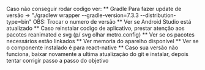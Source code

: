Caso não conseguir rodar codigo ver:
** Gradle
    Para fazer update de versão -> "./gradlew wrapper --gradle-version=7.3.3 --distribution-type=bin"
    OBS: Trocar o numero de versão
** Ver se Android Studio está atualizado
** Caso reinstalar codigo de aplicativo, prestar atenção aos pacotes reanimated e svg (p/ svg olhar metro.config)
** Ver se os pacotes necessários estão linkados
** Ver memoria do aparelho disponivel
** Ver se o componente instalado é para react-native
** Caso sua versão não funciona, baixar novamente a ultima atualização do git e instalar, depois tentar corrigir passo a passo do objetivo